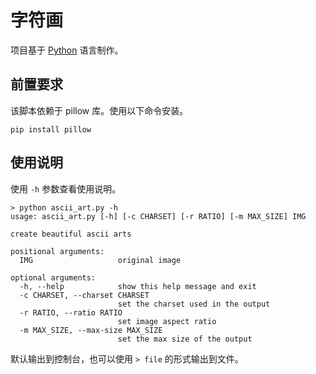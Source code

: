 # 字符画

项目基于 [Python](https://www.python.org/) 语言制作。

## 前置要求

该脚本依赖于 pillow 库。使用以下命令安装。

```
pip install pillow
```

## 使用说明

使用 `-h` 参数查看使用说明。

```
> python ascii_art.py -h
usage: ascii_art.py [-h] [-c CHARSET] [-r RATIO] [-m MAX_SIZE] IMG

create beautiful ascii arts

positional arguments:
  IMG                   original image

optional arguments:
  -h, --help            show this help message and exit
  -c CHARSET, --charset CHARSET
                        set the charset used in the output
  -r RATIO, --ratio RATIO
                        set image aspect ratio
  -m MAX_SIZE, --max-size MAX_SIZE
                        set the max size of the output
```

默认输出到控制台，也可以使用 `> file` 的形式输出到文件。
